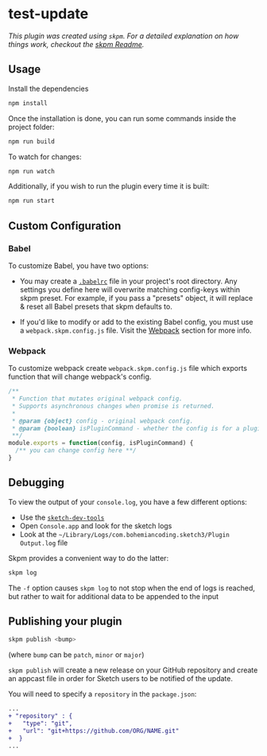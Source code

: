 # test-update

_This plugin was created using `skpm`. For a detailed explanation on how things work, checkout the [skpm Readme](https://github.com/skpm/skpm/blob/master/README.md)._

## Usage

Install the dependencies

```bash
npm install
```

Once the installation is done, you can run some commands inside the project folder:

```bash
npm run build
```

To watch for changes:

```bash
npm run watch
```

Additionally, if you wish to run the plugin every time it is built:

```bash
npm run start
```

## Custom Configuration

### Babel

To customize Babel, you have two options:

* You may create a [`.babelrc`](https://babeljs.io/docs/usage/babelrc) file in your project's root directory. Any settings you define here will overwrite matching config-keys within skpm preset. For example, if you pass a "presets" object, it will replace & reset all Babel presets that skpm defaults to.

* If you'd like to modify or add to the existing Babel config, you must use a `webpack.skpm.config.js` file. Visit the [Webpack](#webpack) section for more info.

### Webpack

To customize webpack create `webpack.skpm.config.js` file which exports function that will change webpack's config.

```js
/**
 * Function that mutates original webpack config.
 * Supports asynchronous changes when promise is returned.
 *
 * @param {object} config - original webpack config.
 * @param {boolean} isPluginCommand - whether the config is for a plugin command or a resource
 **/
module.exports = function(config, isPluginCommand) {
  /** you can change config here **/
}
```

## Debugging

To view the output of your `console.log`, you have a few different options:

* Use the [`sketch-dev-tools`](https://github.com/skpm/sketch-dev-tools)
* Open `Console.app` and look for the sketch logs
* Look at the `~/Library/Logs/com.bohemiancoding.sketch3/Plugin Output.log` file

Skpm provides a convenient way to do the latter:

```bash
skpm log
```

The `-f` option causes `skpm log` to not stop when the end of logs is reached, but rather to wait for additional data to be appended to the input

## Publishing your plugin

```bash
skpm publish <bump>
```

(where `bump` can be `patch`, `minor` or `major`)

`skpm publish` will create a new release on your GitHub repository and create an appcast file in order for Sketch users to be notified of the update.

You will need to specify a `repository` in the `package.json`:

```diff
...
+ "repository" : {
+   "type": "git",
+   "url": "git+https://github.com/ORG/NAME.git"
+  }
...
```
